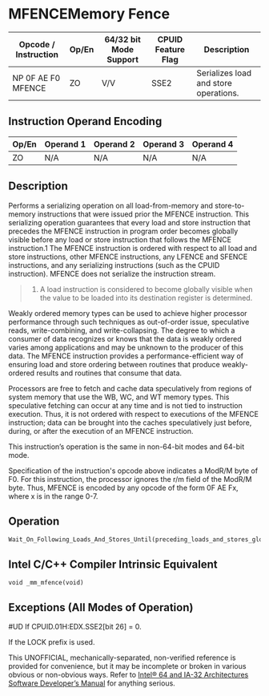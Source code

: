 # MFENCE**Memory Fence**

| Opcode / Instruction | Op/En | 64/32 bit Mode Support | CPUID Feature Flag | Description                           |
| -------------------- | ----- | ---------------------- | ------------------ | ------------------------------------- |
| NP 0F AE F0 MFENCE   | ZO    | V/V                    | SSE2               | Serializes load and store operations. |

## Instruction Operand Encoding

| Op/En | Operand 1 | Operand 2 | Operand 3 | Operand 4 |
| ----- | --------- | --------- | --------- | --------- |
| ZO    | N/A       | N/A       | N/A       | N/A       |

## Description

Performs a serializing operation on all load-from-memory and store-to-memory instructions that were issued prior the MFENCE instruction. This serializing operation guarantees that every load and store instruction that precedes the MFENCE instruction in program order becomes globally visible before any load or store instruction that follows the MFENCE instruction.1 The MFENCE instruction is ordered with respect to all load and store instructions, other MFENCE instructions, any LFENCE and SFENCE instructions, and any serializing instructions (such as the CPUID instruction). MFENCE does not serialize the instruction stream.

> 1. A load instruction is considered to become globally visible when the value to be loaded into its destination register is determined.

Weakly ordered memory types can be used to achieve higher processor performance through such techniques as out-of-order issue, speculative reads, write-combining, and write-collapsing. The degree to which a consumer of data recognizes or knows that the data is weakly ordered varies among applications and may be unknown to the producer of this data. The MFENCE instruction provides a performance-efficient way of ensuring load and store ordering between routines that produce weakly-ordered results and routines that consume that data.

Processors are free to fetch and cache data speculatively from regions of system memory that use the WB, WC, and WT memory types. This speculative fetching can occur at any time and is not tied to instruction execution. Thus, it is not ordered with respect to executions of the MFENCE instruction; data can be brought into the caches speculatively just before, during, or after the execution of an MFENCE instruction.

This instruction’s operation is the same in non-64-bit modes and 64-bit mode.

Specification of the instruction's opcode above indicates a ModR/M byte of F0. For this instruction, the processor ignores the r/m field of the ModR/M byte. Thus, MFENCE is encoded by any opcode of the form 0F AE Fx, where x is in the range 0-7.

## Operation

```
Wait_On_Following_Loads_And_Stores_Until(preceding_loads_and_stores_globally_visible);

```

## Intel C/C++ Compiler Intrinsic Equivalent

```
void _mm_mfence(void)

```

## Exceptions (All Modes of Operation)

#​​​UD If CPUID.01H:EDX.SSE2[bit 26] = 0.

If the LOCK prefix is used.

This UNOFFICIAL, mechanically-separated, non-verified reference is provided for convenience, but it may be
incomplete or broken in various obvious or non-obvious
ways. Refer to [Intel® 64 and IA-32 Architectures Software Developer’s Manual](https://software.intel.com/en-us/download/intel-64-and-ia-32-architectures-sdm-combined-volumes-1-2a-2b-2c-2d-3a-3b-3c-3d-and-4) for anything serious.
